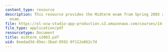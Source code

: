 ```yaml
---
content_type: resource
description: This resource provides the Midterm exam from Spring 2003 as a practice
  exam.
file: https://ol-ocw-studio-app-production.s3.amazonaws.com/courses/14-451-macroeconomic-theory-i-spring-2007/8eedad3d85ec3bad95929f112e862c7d_midterm_s2003.pdf
file_type: application/pdf
resourcetype: Document
title: midterm_s2003.pdf
uid: 8eedad3d-85ec-3bad-9592-9f112e862c7d
---
```


